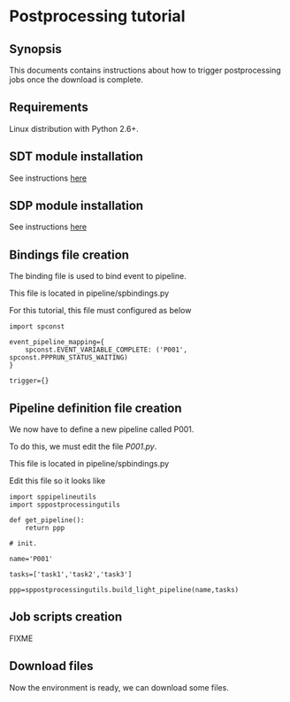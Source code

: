# Postprocessing tutorial

## Synopsis

This documents contains instructions about how to trigger postprocessing jobs once the download is complete.

## Requirements

Linux distribution with Python 2.6+.

## SDT module installation

See instructions [here](https://github.com/Prodiguer/synda#installation)

## SDP module installation

See instructions [here](https://github.com/Prodiguer/synda/blob/master/sdp/doc/src_install.md)

## Bindings file creation

The binding file is used to bind event to pipeline.

This file is located in pipeline/spbindings.py

For this tutorial, this file must configured as below

    import spconst

    event_pipeline_mapping={
        spconst.EVENT_VARIABLE_COMPLETE: ('P001', spconst.PPPRUN_STATUS_WAITING)
    }

    trigger={}

## Pipeline definition file creation

We now have to define a new pipeline called P001.

To do this, we must edit the file *P001.py*.

This file is located in pipeline/spbindings.py

Edit this file so it looks like 

    import sppipelineutils
    import sppostprocessingutils

    def get_pipeline():
        return ppp

    # init.

    name='P001'

    tasks=['task1','task2','task3']

    ppp=sppostprocessingutils.build_light_pipeline(name,tasks)

## Job scripts creation

FIXME

## Download files

Now the environment is ready, we can download some files.


